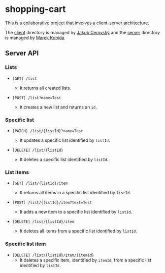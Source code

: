 # shopping-cart

This is a collaborative project that involves a client-server architecture.

The [client](./client) directory is managed by [Jakub Cerovský](https://github.com/Jcerovsky) and the [server](./server) directory is managed by [Marek Kobida](https://github.com/marekkobida).

## Server API

### Lists

- `[GET] /list`
    - It returns all created lists.

- `[POST] /list?name=Test`
    - It creates a new list and returns an `id`.

### Specific list

- `[PATCH] /list/{listId}?name=Test`
    - It updates a specific list identified by `listId`.

- `[DELETE] /list/{listId}`
    - It deletes a specific list identified by `listId`.

### List items

- `[GET] /list/{listId}/item`
    - It returns all items in a specific list identified by `listId`.

- `[POST] /list/{listId}/item?text=Test`
    - It adds a new item to a specific list identified by `listId`.

- `[DELETE] /list/{listId}/item`
    - It deletes all items from a specific list identified by `listId`.

### Specific list item

- `[DELETE] /list/{listId}/item/{itemId}`
    - It deletes a specific item, identified by `itemId`, from a specific list identified by `listId`.
